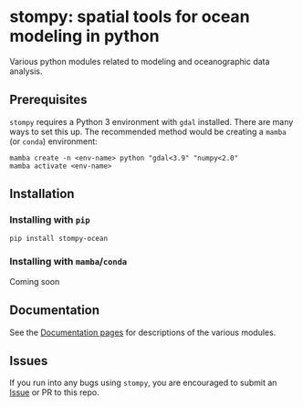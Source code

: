 # stompy: spatial tools for ocean modeling in python

Various python modules related to modeling and oceanographic data analysis.

## Prerequisites

 `stompy` requires a Python 3 environment with `gdal` installed. There are many ways to set this up. The recommended method would be creating a `mamba` (or `conda`) environment:

 ```
mamba create -n <env-name> python "gdal<3.9" "numpy<2.0"
mamba activate <env-name>
```

## Installation


### Installing with `pip`

```
pip install stompy-ocean
```

### Installing with `mamba`/`conda`

Coming soon

## Documentation

See the [Documentation pages](https://stompy.readthedocs.io/en/latest/) for descriptions of the various modules.

## Issues

If you run into any bugs using `stompy`, you are encouraged to submit an [Issue](https://github.com/rustychris/stompy/issues) or PR to this repo.
